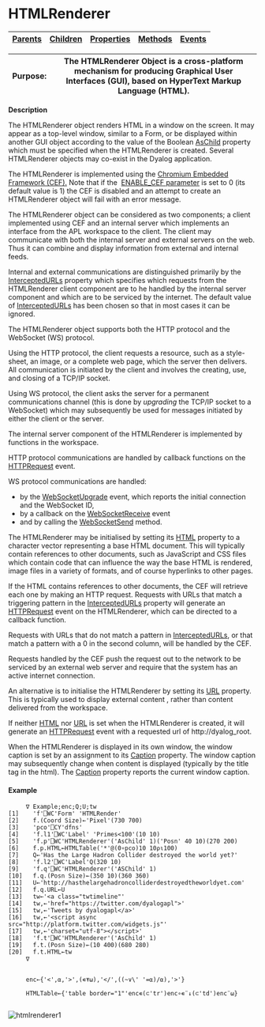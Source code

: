 




<h1 class="heading"><span class="name">HTMLRenderer</span></h1>

| [Parents](../ParentLists/HTMLRenderer.htm) | [Children](../ChildLists/HTMLRenderer.htm) | [Properties](../PropLists/HTMLRenderer.htm) | [Methods](../MethodLists/HTMLRenderer.htm) | [Events](../EventLists/HTMLRenderer.htm) |
| --- | --- | --- | --- | ---  |


| Purpose: | The HTMLRenderer Object is a cross-platform mechanism for producing Graphical User Interfaces (GUI), based on HyperText Markup Language (HTML). |
| --- | ---  |


**Description**


The HTMLRenderer object renders HTML in a window on the screen. It may appear as a top-level window, similar to a Form, or be displayed within another GUI object according to the value of the Boolean [AsChild](../a-z/aschild.md) property which must be specified when the HTMLRenderer is created. Several HTMLRenderer objects may co-exist in the Dyalog application.



The HTMLRenderer is implemented using the  [Chromium Embedded Framework (CEF).](https://en.wikipedia.org/wiki/Chromium_Embedded_Framework) Note that if the  [ENABLE_CEF parameter](../../UserGuide/Installation%20and%20Configuration/Configuration%20Parameters.htm#ENABLE_CEF) is set to 0 (its default value is 1) the CEF is disabled and an attempt to create an HTMLRenderer object will fail with an error message.


The HTMLRenderer object can be considered as two components; a client implemented using CEF and an internal server which implements an interface from the APL workspace to the client.  The client may communicate with both the internal server and external servers on the web. Thus it can combine and display information from external and internal feeds.


Internal and external communications are distinguished primarily by the [InterceptedURLs](../a-z/interceptedurls.md) property which specifies which requests from the HTMLRenderer client component are to he handled by the internal server component and which are to be serviced by the internet. The default value of [InterceptedURLs](../a-z/interceptedurls.md) has been chosen so that in most cases it can be ignored.


The  HTMLRenderer object supports both the HTTP protocol and the WebSocket (WS) protocol.


Using the HTTP protocol, the client requests a resource, such as  a style-sheet, an image, or a complete web page, which the server then delivers. All communication is initiated by the client and involves the creating, use, and closing of a TCP/IP socket.


Using WS protocol,  the client asks the server for a permanent communications channel (this is done by *upgrading* the TCP/IP socket to a WebSocket) which may subsequently be used for  messages initiated by either the client or the server.


The internal server component of the HTMLRenderer is implemented by functions in the workspace.


HTTP protocol communications are handled by  callback functions on the [HTTPRequest](../a-z/httprequest.md) event.


WS protocol communications are handled:

- by  the [WebSocketUpgrade](../a-z/websocketupgrade.md) event, which reports the initial connection and the WebSocket ID,
- by a callback on the [WebSocketReceive](../a-z/websocketreceive.md) event
- and by calling the [WebSocketSend](../a-z/websocketsend.md) method.

The HTMLRenderer may be initialised by setting its [HTML](../a-z/html.md) property to a character vector representing a base HTML document. This will typically contain references to other documents,  such as JavaScript and CSS files which contain code that can influence the way the base HTML is rendered, image files in a variety of formats, and of course hyperlinks to other pages.


If the HTML contains references to other documents, the CEF will retrieve each one by making an HTTP request. Requests with URLs that match a triggering pattern in the [InterceptedURLs](../a-z/interceptedurls.md) property will generate an [HTTPRequest](../a-z/httprequest.md) event on the HTMLRenderer, which can be directed to a callback function.


Requests with URLs that do not match a pattern in [InterceptedURLs](../a-z/interceptedurls.md), or that match a pattern with a 0 in the second column, will be handled by the CEF.


Requests handled by the CEF push the request out to the network to be serviced by an external web server and require that the system has an active internet connection.


An alternative is to initialise the HTMLRenderer by setting its [URL](../a-z/url.md) property. This is typically  used to display external content , rather than content delivered from the workspace.


If neither [HTML](../a-z/html.md) nor [URL](../a-z/url.md) is set when the HTMLRenderer is created, it will generate an [HTTPRequest](../a-z/httprequest.md) event with a requested url of http://dyalog_root.


When the HTMLRenderer is displayed in its own window, the  window caption is set by an assignment to its [Caption](../a-z/caption.md) property. The window caption may subsequently change  when content is displayed  (typically  by the title tag in the html). The [Caption](../a-z/caption.md) property reports the current window caption.

#### Example
```apl
     ∇ Example;enc;Q;U;tw
[1]    'f'⎕WC'Form' 'HTMLRender'
[2]    f.(Coord Size)←'Pixel'(730 700)
[3]    'pco'⎕CY'dfns'
[4]    'f.l1'⎕WC'Label' 'Primes<100'(10 10)
[5]    'f.p'⎕WC'HTMLRenderer'('AsChild' 1)('Posn' 40 10)(270 200)
[6]    f.p.HTML←HTMLTable('*'@(0∘pco)10 10⍴⍳100)
[7]    Q←'Has the Large Hadron Collider destroyed the world yet?'
[8]    'f.l2'⎕WC'Label'Q(320 10)
[9]    'f.q'⎕WC'HTMLRenderer'('ASChild' 1)
[10]   f.q.(Posn Size)←(350 10)(360 360)
[11]   U←'http://hasthelargehadroncolliderdestroyedtheworldyet.com'
[12]   f.q.URL←U
[13]   tw←'<a class="twtimeline"'
[14]   tw,←'href="https://twitter.com/dyalogapl">'
[15]   tw,←'Tweets by dyalogapl</a>'
[16]   tw,←'<script async src="http://platform.twitter.com/widgets.js"'
[17]   tw,←'charset="utf-8"></script>'
[18]   'f.t'⎕WC'HTMLRenderer'('AsChild' 1)
[19]   f.t.(Posn Size)←(10 400)(680 280)
[20]   f.t.HTML←tw
     ∇

```
```apl

     enc←{'<',⍺,'>',(∊⍕⍵),'</',((~∨\' '=⍺)/⍺),'>'}
     
     HTMLTable←{'table border="1"'enc∊(⊂'tr')enc∘∊¨↓(⊂'td')enc¨⍵}
     

```


![htmlrenderer1](../img/htmlrenderer1.png)


